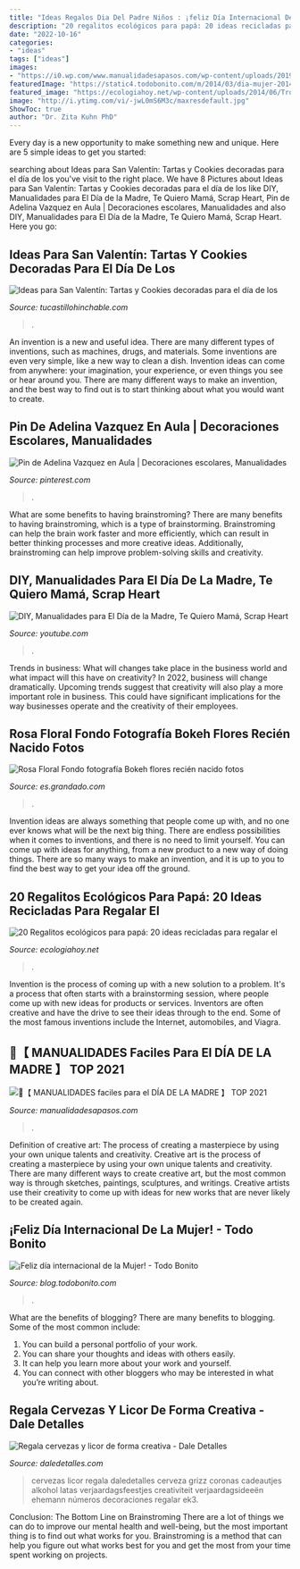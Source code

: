 ```yaml
---
title: "Ideas Regalos Dia Del Padre Niños : ¡feliz Día Internacional De La Mujer!"
description: "20 regalitos ecológicos para papá: 20 ideas recicladas para regalar el"
date: "2022-10-16"
categories:
- "ideas"
tags: ["ideas"]
images:
- "https://i0.wp.com/www.manualidadesapasos.com/wp-content/uploads/2019/04/Tarjeta-original-para-el-dia-de-la-madre.jpg?w=605&amp;h=504&amp;ssl=1"
featuredImage: "https://static4.todobonito.com/m/2014/03/dia-mujer-2014.png"
featured_image: "https://ecologiahoy.net/wp-content/uploads/2014/06/Trofeos-reciclados-para-el-Da-del-Padre1.jpg"
image: "http://i.ytimg.com/vi/-jwL0mS6M3c/maxresdefault.jpg"
ShowToc: true
author: "Dr. Zita Kuhn PhD"
---
```



Every day is a new opportunity to make something new and unique. Here are 5 simple ideas to get you started: 

	

		
searching about Ideas para San Valentín: Tartas y Cookies decoradas para el día de los you've visit to the right place. We have 8 Pictures about Ideas para San Valentín: Tartas y Cookies decoradas para el día de los like DIY, Manualidades para El Día de la Madre, Te Quiero Mamá, Scrap Heart, Pin de Adelina Vazquez en Aula | Decoraciones escolares, Manualidades and also DIY, Manualidades para El Día de la Madre, Te Quiero Mamá, Scrap Heart. Here you go:
		
    
## Ideas Para San Valentín: Tartas Y Cookies Decoradas Para El Día De Los

<img loading=lazy src="http://www.tucastillohinchable.com/wp-content/uploads/Tarta-San-Valentin_ESTIMA20130212_0012_1.jpg" onerror="this.onerror=null;this.src='https://tse2.mm.bing.net/th?id=OIP.Zfs9DXJdhuULIUPoRpas0wHaE9&amp;pid=15.1';" alt="Ideas para San Valentín: Tartas y Cookies decoradas para el día de los">

_Source: tucastillohinchable.com_

>. 

	

An invention is a new and useful idea. There are many different types of inventions, such as machines, drugs, and materials. Some inventions are even very simple, like a new way to clean a dish. Invention ideas can come from anywhere: your imagination, your experience, or even things you see or hear around you. There are many different ways to make an invention, and the best way to find out is to start thinking about what you would want to create.

    
## Pin De Adelina Vazquez En Aula | Decoraciones Escolares, Manualidades

<img loading=lazy src="https://i.pinimg.com/736x/2e/fc/1e/2efc1eba54596c802aac669acca0c066.jpg" onerror="this.onerror=null;this.src='https://tse2.mm.bing.net/th?id=OIP.nEpStSQnu9U_iP7AsEqXhgHaJ4&amp;pid=15.1';" alt="Pin de Adelina Vazquez en Aula | Decoraciones escolares, Manualidades">

_Source: pinterest.com_

>. 

	

What are some benefits to having brainstroming?
There are many benefits to having brainstroming, which is a type of brainstorming. Brainstroming can help the brain work faster and more efficiently, which can result in better thinking processes and more creative ideas. Additionally, brainstroming can help improve problem-solving skills and creativity.

    
## DIY, Manualidades Para El Día De La Madre, Te Quiero Mamá, Scrap Heart

<img loading=lazy src="http://i.ytimg.com/vi/-jwL0mS6M3c/maxresdefault.jpg" onerror="this.onerror=null;this.src='https://tse4.mm.bing.net/th?id=OIP.N-rXLId_A8f4Yl9Mvc63iAHaEK&amp;pid=15.1';" alt="DIY, Manualidades para El Día de la Madre, Te Quiero Mamá, Scrap Heart">

_Source: youtube.com_

>. 

	

Trends in business: What will changes take place in the business world and what impact will this have on creativity?
In 2022, business will change dramatically. Upcoming trends suggest that creativity will also play a more important role in business. This could have significant implications for the way businesses operate and the creativity of their employees.

    
## Rosa Floral Fondo Fotografía Bokeh Flores Recién Nacido Fotos

<img loading=lazy src="http://cdn.shopify.com/s/files/1/0112/1157/1258/products/Pink-Floral-Backdrop-Photography-Bokeh-Flowers-Newborn-Photoshoot-Props-Princess-Baby-Girls-Children-Photo-Studio-Backgrounds_803f78b7-4ae3-4d5b-86f7-05ba70232bf7_1200x1200.jpg?v=1571744680" onerror="this.onerror=null;this.src='https://tse3.mm.bing.net/th?id=OIP.wXgHu_terDnYTLwAEq8-CAHaHa&amp;pid=15.1';" alt="Rosa Floral Fondo fotografía Bokeh flores recién nacido fotos">

_Source: es.grandado.com_

>. 

	

Invention ideas are always something that people come up with, and no one ever knows what will be the next big thing. There are endless possibilities when it comes to inventions, and there is no need to limit yourself. You can come up with ideas for anything, from a new product to a new way of doing things. There are so many ways to make an invention, and it is up to you to find the best way to get your idea off the ground.

    
## 20 Regalitos Ecológicos Para Papá: 20 Ideas Recicladas Para Regalar El

<img loading=lazy src="https://ecologiahoy.net/wp-content/uploads/2014/06/Trofeos-reciclados-para-el-Da-del-Padre1.jpg" onerror="this.onerror=null;this.src='https://tse2.mm.bing.net/th?id=OIP.WJHTiIbZ7-Gbbxy2mAu13wAAAA&amp;pid=15.1';" alt="20 Regalitos ecológicos para papá: 20 ideas recicladas para regalar el">

_Source: ecologiahoy.net_

>. 

	

Invention is the process of coming up with a new solution to a problem. It's a process that often starts with a brainstorming session, where people come up with new ideas for products or services. Inventors are often creative and have the drive to see their ideas through to the end. Some of the most famous inventions include the Internet, automobiles, and Viagra.

    
## 🥇【 MANUALIDADES Faciles Para El DÍA DE LA MADRE 】 TOP 2021

<img loading=lazy src="https://i0.wp.com/www.manualidadesapasos.com/wp-content/uploads/2019/04/Tarjeta-original-para-el-dia-de-la-madre.jpg?w=605&amp;h=504&amp;ssl=1" onerror="this.onerror=null;this.src='https://tse2.mm.bing.net/th?id=OIP.v_kGM6lxkwZnd9tL7gRnVgHaGL&amp;pid=15.1';" alt="🥇【 MANUALIDADES faciles para el DÍA DE LA MADRE 】 TOP 2021">

_Source: manualidadesapasos.com_

>. 

	

Definition of creative art: The process of creating a masterpiece by using your own unique talents and creativity.
Creative art is the process of creating a masterpiece by using your own unique talents and creativity. There are many different ways to create creative art, but the most common way is through sketches, paintings, sculptures, and writings. Creative artists use their creativity to come up with ideas for new works that are never likely to be created again.

    
## ¡Feliz Día Internacional De La Mujer! - Todo Bonito

<img loading=lazy src="https://static4.todobonito.com/m/2014/03/dia-mujer-2014.png" onerror="this.onerror=null;this.src='https://tse3.mm.bing.net/th?id=OIP.dREub1H324YTZQoaGUY2xQHaEE&amp;pid=15.1';" alt="¡Feliz día internacional de la Mujer! - Todo Bonito">

_Source: blog.todobonito.com_

>. 

	

What are the benefits of blogging?
There are many benefits to blogging. Some of the most common include: 
1. You can build a personal portfolio of your work. 
2. You can share your thoughts and ideas with others easily. 
3. It can help you learn more about your work and yourself. 
4. You can connect with other bloggers who may be interested in what you’re writing about. 

    
## Regala Cervezas Y Licor De Forma Creativa - Dale Detalles

<img loading=lazy src="https://i2.wp.com/www.daledetalles.com/wp-content/uploads/2017/05/regala-cervezas-y-licor-de-forma-creativa4.jpg?resize=564%2C1061" onerror="this.onerror=null;this.src='https://tse4.mm.bing.net/th?id=OIP.zAzYPM8rtXHrrSV3E3uolAHaN7&amp;pid=15.1';" alt="Regala cervezas y licor de forma creativa - Dale Detalles">

_Source: daledetalles.com_

>cervezas licor regala daledetalles cerveza grizz coronas cadeautjes alkohol latas verjaardagsfeestjes creativiteit verjaardagsideeën ehemann números decoraciones regalar ek3. 

	

Conclusion: The Bottom Line on Brainstroming
There are a lot of things we can do to improve our mental health and well-being, but the most important thing is to find out what works for you. Brainstroming is a method that can help you figure out what works best for you and get the most from your time spent working on projects.

